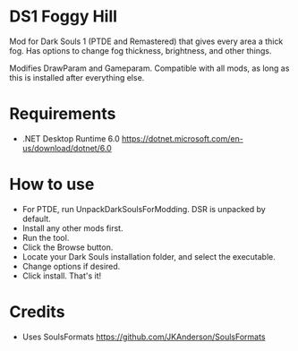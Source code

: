 # DS1 Foggy Hill
Mod for Dark Souls 1 (PTDE and Remastered) that gives every area a thick fog.
Has options to change fog thickness, brightness, and other things.

Modifies DrawParam and Gameparam.
Compatible with all mods, as long as this is installed after everything else.

# Requirements
* .NET Desktop Runtime 6.0 https://dotnet.microsoft.com/en-us/download/dotnet/6.0

# How to use
* For PTDE, run UnpackDarkSoulsForModding. DSR is unpacked by default.
* Install any other mods first.
* Run the tool.
* Click the Browse button.
* Locate your Dark Souls installation folder, and select the executable.
* Change options if desired.
* Click install. That's it!

# Credits
* Uses SoulsFormats https://github.com/JKAnderson/SoulsFormats